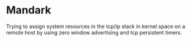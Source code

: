 Mandark
=======

Trying to assign system resources in the tcp/ip stack in  kernel space on a remote host by using zero window advertising and tcp persistent timers.